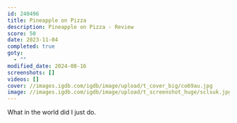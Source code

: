 ```yaml
---
id: 240496
title: Pineapple on Pizza
description: Pineapple on Pizza - Review
score: 50
date: 2023-11-04
completed: true
goty:
  - ""
modified_date: 2024-08-16
screenshots: []
videos: []
cover: //images.igdb.com/igdb/image/upload/t_cover_big/co69au.jpg
image: //images.igdb.com/igdb/image/upload/t_screenshot_huge/sclsuk.jpg
---
```

What in the world did I just do.